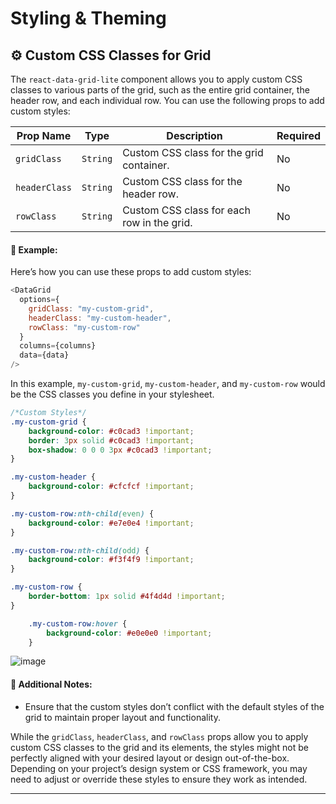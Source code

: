 # Styling & Theming

## ⚙️ Custom CSS Classes for Grid

The `react-data-grid-lite` component allows you to apply custom CSS classes to various parts of the grid, such as the entire grid container, the header row, and each individual row. You can use the following props to add custom styles:

| **Prop Name** | **Type** | **Description**                            | **Required** |
| ------------- | -------- | ------------------------------------------ | ------------ |
| `gridClass`   | `String` | Custom CSS class for the grid container.   | No           |
| `headerClass` | `String` | Custom CSS class for the header row.       | No           |
| `rowClass`    | `String` | Custom CSS class for each row in the grid. | No           |


#### 📝 Example:

Here’s how you can use these props to add custom styles:

```javascript
<DataGrid
  options={
    gridClass: "my-custom-grid",
    headerClass: "my-custom-header",
    rowClass: "my-custom-row"
  }
  columns={columns}
  data={data}
/>
```

In this example, `my-custom-grid`, `my-custom-header`, and `my-custom-row` would be the CSS classes you define in your stylesheet.

```css
/*Custom Styles*/
.my-custom-grid {
    background-color: #c0cad3 !important;
    border: 3px solid #c0cad3 !important;
    box-shadow: 0 0 0 3px #c0cad3 !important;
}

.my-custom-header {
    background-color: #cfcfcf !important;
}

.my-custom-row:nth-child(even) {
    background-color: #e7e0e4 !important;
}

.my-custom-row:nth-child(odd) {
    background-color: #f3f4f9 !important;
}

.my-custom-row {
    border-bottom: 1px solid #4f4d4d !important;
}

    .my-custom-row:hover {
        background-color: #e0e0e0 !important;
    }
```
![image](https://github.com/user-attachments/assets/6b722933-000e-4e03-9f8d-bb0338318991)

#### 🔄 Additional Notes:

* Ensure that the custom styles don’t conflict with the default styles of the grid to maintain proper layout and functionality.

While the `gridClass`, `headerClass`, and `rowClass` props allow you to apply custom CSS classes to the grid and its elements, the styles might not be perfectly aligned with your desired layout or design out-of-the-box. Depending on your project’s design system or CSS framework, you may need to adjust or override these styles to ensure they work as intended.

---
